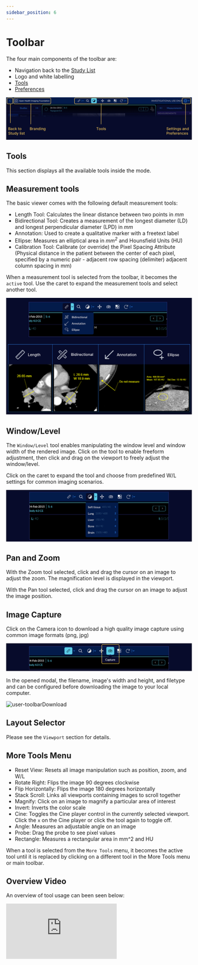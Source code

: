 ```yaml
---
sidebar_position: 6
---
```



# Toolbar

The four main components of the toolbar are:

- Navigation back to the [Study List](../index.md)
- Logo and white labelling
- [Tools](#tools)
- [Preferences](#preferences)

![user-viewer-toolbar](../../assets/img/user-viewer-toolbar.png)


## Tools
This section displays all the available tools inside the mode.
## Measurement tools
The basic viewer comes with the following default measurement tools:

- Length Tool: Calculates the linear distance between two points in *mm*
- Bidirectional Tool: Creates a measurement of the longest diameter (LD) and longest perpendicular diameter (LPD) in *mm*
- Annotation: Used to create a qualitative marker with a freetext label
- Ellipse: Measures an elliptical area in *mm<sup>2</sup>* and Hounsfield Units (HU)
- Calibration Tool: Calibrate (or override) the Pixel Spacing Attribute (Physical distance in the patient between the center of each pixel, specified by a numeric pair - adjacent row spacing (delimiter) adjacent column spacing in mm)

When a measurement tool is selected from the toolbar, it becomes the `active` tool. Use the caret to expand the measurement tools and select another tool.
<!-- We should add a smaller screenshot for each measurement tool. Maybe have a matrix with 4 identical sized screenshots in a box? Also we should make sure the screenshots have more realistic measurements -->

![user-viewer-toolbar-measurements](../../assets/img/user-viewer-toolbar-measurements.png)


## Window/Level
The `Window/Level` tool enables manipulating the window level and window width of the rendered image. Click on the tool to enable freeform adjustment, then click and drag on the viewport to freely adjust the window/level.

Click on the caret to expand the tool and choose from predefined W/L settings for common imaging scenarios.


![user-toolbar-preset](../../assets/img/user-toolbar-preset.png)


## Pan and Zoom
With the Zoom tool selected, click and drag the cursor on an image to adjust the zoom. The magnification level is displayed in the viewport.

With the Pan tool selected, click and drag the cursor on an image to adjust the image position.

## Image Capture
Click on the Camera icon to download a high quality image capture using common image formats (png, jpg)

![user-toolbar-download-icon](../../assets/img/user-toolbar-download-icon.png)

In the opened modal, the filename, image's width and height, and filetype and can be configured before downloading the image to your local computer.

![user-toolbarDownload](../../assets/img/user-toolbarDownload.png)



## Layout Selector
Please see the `Viewport` section for details.


## More Tools Menu
- Reset View: Resets all image manipulation such as position, zoom, and W/L
- Rotate Right: Flips the image 90 degrees clockwise
- Flip Horizontally: Flips the image 180 degrees horizontally
- Stack Scroll: Links all viewports containing images to scroll together
- Magnify: Click on an image to magnify a particular area of interest
- Invert: Inverts the color scale
- Cine: Toggles the Cine player control in the currently selected viewport. Click the `x` on the Cine player or click the tool again to toggle off.
- Angle: Measures an adjustable angle on an image
- Probe: Drag the probe to see pixel values
- Rectangle: Measures a rectangular area in mm^2 and HU

When a tool is selected from the `More Tools` menu, it becomes the active tool until it is replaced by clicking on a different tool in the More Tools menu or main toolbar.

<!-- Cine player tool -->
## Overview Video
An overview of tool usage can been seen below:


<div style={{padding:"56.25% 0 0 0", position:"relative"}}>
    <iframe src="https://player.vimeo.com/video/545989422?badge=0&amp;autopause=0&amp;player_id=0&amp;app_id=58479" frameBorder="0" allow="autoplay; fullscreen; picture-in-picture" allowFullScreen style= {{ position:"absolute",top:0,left:0,width:"100%",height:"100%"}} title="measurement-report"></iframe>
</div>
